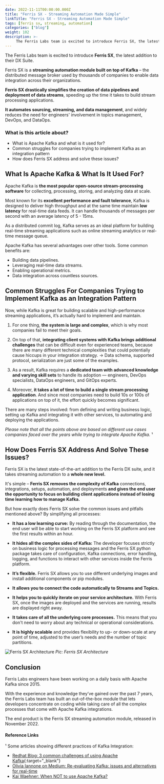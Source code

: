 ```yaml
---
date: 2022-11-11T00:00:00.000Z
title: "Ferris SX - Streaming Automation Made Simple"
linkTitle: "Ferris SX - Streaming Automation Made Simple"
tags: [ferris sx, streaming, automation]
categories: ["blog"]
weight: 102
description: >-
     The Ferris Labs team is excited to introduce Ferris SX, the latest addition to our DX Suite.
---
```


The Ferris Labs team is excited to introduce **Ferris SX**, the latest addition to their DX Suite.

Ferris SX is a **streaming automation module built on top of Kafka** – the distributed message broker used by thousands of companies to enable data integration across their organizations.

**Ferris SX drastically simplifies the creation of data pipelines and deployment of data streams**, speeding up the time it takes to build stream processing applications.

**It automates sourcing, streaming, and data management**, and widely reduces the need for engineers' involvement in topics management, DevOps, and DataOps.

### What is this article about?
- What is Apache Kafka and what is it used for?
- Common struggles for companies trying to implement Kafka as an integration pattern
- How does Ferris SX address and solve these issues?


## What Is Apache Kafka & What Is It Used For?
Apache Kafka is **the most popular open-source stream-processing software** for collecting, processing, storing, and analyzing data at scale.

Most known for its **excellent performance and fault tolerance**, Kafka is designed to deliver high throughput and at the same time maintain **low latency** for real-time data feeds. It can handle thousands of messages per second with an average latency of 5 - 15ms.

As a distributed commit log, Kafka serves as an ideal platform for building real-time streaming applications such as online streaming analytics or real-time message queue.

Apache Kafka has several advantages over other tools. Some common benefits are:
- Building data pipelines.
- Leveraging real-time data streams.
- Enabling operational metrics.
- Data integration across countless sources.


## Common Struggles For Companies Trying to Implement Kafka as an Integration Pattern
Now, while Kafka is great for building scalable and high-performance streaming applications, it’s actually hard to implement and maintain.

1. For one thing, **the system is large and complex**, which is why most companies fail to meet their goals.

2. On top of that, **integrating client systems with Kafka brings additional challenges** that can be difficult even for experienced teams, because there are many different technical complexities that could potentially cause hiccups in your integration strategy.  -> Data schema, supported protocol, serialization are just some of the examples.

3. As a result, Kafka requires a **dedicated team with advanced knowledge and varying skill sets** to handle its adoption — engineers, DevOps specialists, DataOps engineers, and GitOps experts.

4. Moreover, **it takes a lot of time to build a single stream processing application**. And since most companies need to build 10s or 100s of applications on top of it, the effort quickly becomes significant.

There are many steps involved: from defining and writing business logic, setting up Kafka and integrating it with other services, to automating and deploying the applications.

_Please note that all the points above are based on different use cases companies faced over the years while trying to integrate Apache Kafka._ ¹


## How Does Ferris SX Address And Solve These Issues?
Ferris SX is the latest state-of-the-art addition to the Ferris DX suite, and it takes streaming automation to a **whole new level.**

It's simple – **Ferris SX removes the complexity of Kafka** connections, integrations, setups, automation, and deployments **and gives the end user the opportunity to focus on building client applications instead of losing time learning how to manage Kafka.**

But how exactly does Ferris SX solve the common issues and pitfalls mentioned above? By simplifying all processes:

- **It has a low learning curve:** By reading through the documentation, the end user will be able to start working on the Ferris SX platform and see the first results within an hour.

- **It hides all the complex sides of Kafka:** The developer focuses strictly on business logic for processing messages and the Ferris SX python package takes care of configuration, Kafka connections, error handling, logging, and functions to interact with other services inside the Ferris platform.

- **It’s flexible.** Ferris SX allows you to use different underlying images and install additional components or pip modules.

- **It allows you to connect the code automatically to Streams and Topics.**

- **It helps you to quickly iterate on your service architecture.** With Ferris SX, once the images are deployed and the services are running, results are displayed right away.

- **It takes care of all the underlying core processes.** This means that you don't need to worry about any technical or operational considerations.

- **It is highly scalable** and provides flexibility to up- or down-scale at any point of time, adjusted to the user’s needs and the number of topic partitions.

![Ferris SX Architecture](/images/blog5-ferris_sx_final_diagram.png)
*Pic: Ferris SX Architecture*


## Conclusion
Ferris Labs engineers have been working on a daily basis with Apache Kafka since 2015.

With the experience and knowledge they’ve gained over the past 7 years, the Ferris Labs team has built an out-of-the-box module that lets developers concentrate on coding while taking care of all the complex processes that come with Apache Kafka integrations.

The end product is the Ferris SX streaming automation module, released in November 2022.


#### Reference Links

¹ Some articles showing different practices of Kafka Integration:

- [Redhat Blog: 3 common challenges of using Apache Kafka](https://www.redhat.com/en/blog/3-common-challenges-using-apache-kafka){:target="\_blank"}
- [Olivia Iannone on Medium: Re-evaluating Kafka: issues and alternatives for real-time](https://towardsdatascience.com/re-evaluating-kafka-issues-and-alternatives-for-real-time-395573418f27)
- [Kai Waehner: When NOT to use Apache Kafka?](https://www.kai-waehner.de/blog/2022/01/04/when-not-to-use-apache-kafka)

